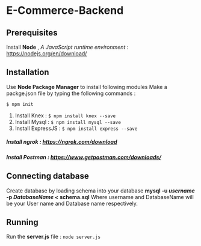 # E-Commerce-Backend

## Prerequisites
Install **Node** , *A JavaScript runtime environment* : https://nodejs.org/en/download/

## Installation
Use **Node Package Manager** to install following modules
  Make a packge.json file by typing the following commands : 
    
    $ npm init
  1. Install Knex : `$ npm install knex --save`
  2. Install Mysql : `$ npm install mysql --save`
  3. Install ExpressJS : `$ npm install express --save`
  
  ##### Install ngrok : https://ngrok.com/download
  ##### Install Postman : https://www.getpostman.com/downloads/
  
 ## Connecting database
 Create database by loading schema into your database
 **mysql -u *username* -p *DatabaseName* < schema.sql**
 Where username and DatabaseName will be your User name and Database name respectively.

## Running
Run the **server.js** file : `node server.js`
